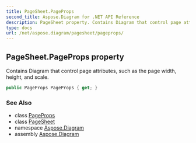 ```yaml
---
title: PageSheet.PageProps
second_title: Aspose.Diagram for .NET API Reference
description: PageSheet property. Contains Diagram that control page attributes such as the page width height and scale
type: docs
url: /net/aspose.diagram/pagesheet/pageprops/
---
```

## PageSheet.PageProps property

Contains Diagram that control page attributes, such as the page width, height, and scale.

```csharp
public PageProps PageProps { get; }
```

### See Also

* class [PageProps](../../pageprops/)
* class [PageSheet](../)
* namespace [Aspose.Diagram](../../pagesheet/)
* assembly [Aspose.Diagram](../../../)


